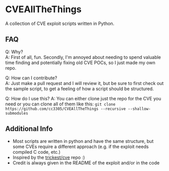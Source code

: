 # CVEAllTheThings

A collection of CVE exploit scripts written in Python.

## FAQ

Q: Why?  
A: First of all, fun. 
   Secondly, I'm annoyed about needing to spend valuable time finding and potentially fixing old CVE POCs, so I just made my own repo.

Q: How can I contribute?  
A: Just make a pull request and I will review it, but be sure to first check out the sample script, to get a feeling of how a script should be structured.

Q: How do I use this?
A: You can either clone just the repo for the CVE you need or you can clone all of them like this: `git clone https://github.com/cc3305/CVEAllTheThings --recursive --shallow-submodules`

## Additional Info
- Most scripts are written in python and have the same structure, but some CVEs require a different approach (e.g. if the exploit needs compiled C code, etc.)
- Inspired by the [trickest/cve](https://github.com/trickest/cve) repo :)
- Credit is always given in the README of the exploit and/or in the code
